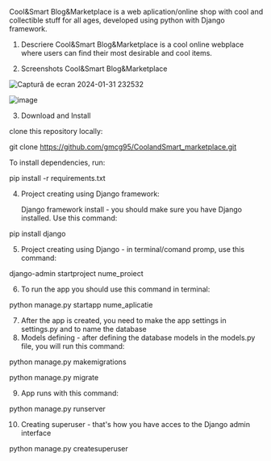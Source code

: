 Cool&Smart Blog&Marketplace is a web aplication/online shop with cool and collectible stuff for all ages, developed using python with Django framework.
1. Descriere
Cool&Smart Blog&Marketplace is a cool online webplace where users can find their most desirable and cool items.

3. Screenshots Cool&Smart Blog&Marketplace

![Captură de ecran 2024-01-31 232532](https://github.com/gmcg95/CoolandSmart_marketplace/assets/145259154/085030a2-c3c7-48bf-a39e-2ddc0b5dbb4f)



![image](https://github.com/gmcg95/CoolandSmart_marketplace/assets/145259154/b074468d-851d-4c7d-9772-674d8e3c9a35)


3. Download and Install

clone this repository locally:

 git clone https://github.com/gmcg95/CoolandSmart_marketplace.git

To install dependencies, run:

 pip install -r requirements.txt
 
4. Project creating using Django framework:

   Django framework install - you should make sure you have Django installed.
   Use this command:

  pip install django

5. Project creating using Django - in terminal/comand promp, use this command:

  django-admin startproject nume_proiect

6. To run the app you should use this command in terminal:

  python manage.py startapp nume_aplicatie

7. After the app is created, you need to make the app settings in settings.py and to name the database
8. Models defining - after defining the database models in the models.py file, you will run this command:

  python manage.py makemigrations

  python manage.py migrate

9. App runs with this command:

  python manage.py runserver

10. Creating superuser - that's how you have acces to the Django admin interface

python manage.py createsuperuser
